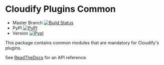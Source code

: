 # Cloudify Plugins Common

* Master Branch [![Build Status](https://travis-ci.org/cloudify-cosmo/cloudify-plugins-common.svg?branch=master)](https://travis-ci.org/cloudify-cosmo/cloudify-plugins-common)
* PyPI [![PyPI](http://img.shields.io/pypi/dm/cloudify-plugins-common.svg)](http://img.shields.io/pypi/dm/cloudify-plugins-common.svg)
* Version [![PypI](http://img.shields.io/pypi/v/cloudify-plugins-common.svg)](http://img.shields.io/pypi/v/cloudify-plugins-common.svg)


This package contains common modules that are mandatory for Cloudify's plugins.

See [ReadTheDocs](http://cloudify-plugins-common.readthedocs.org/en/latest/) for an API reference.
